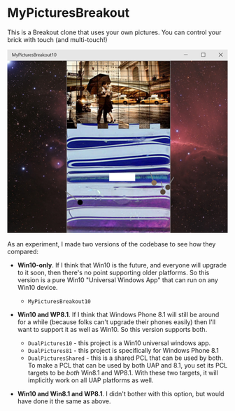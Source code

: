 # MyPicturesBreakout

This is a Breakout clone that uses your own pictures. You can control your brick with touch (and multi-touch!)

![screenshot](MyPicturesBreakout.png)

As an experiment, I made two versions of the codebase to see how they compared:

* **Win10-only**. If I think that Win10 is the future, and everyone will upgrade to it soon, then there's no point supporting older platforms. So this version is a pure Win10 "Universal Windows App" that can run on any Win10 device.
   * `MyPicturesBreakout10`

* **Win10 and WP8.1**. If I think that Windows Phone 8.1 will still be around for a while (because folks can't upgrade their phones easily) then I'll want to support it as well as Win10. So this version supports both.
   * `DualPictures10` - this project is a Win10 universal windows app.
   * `DualPictures81` - this project is specifically for Windows Phone 8.1
   * `DualPicturesShared` - this is a shared PCL that can be used by both. To make a PCL that can be used by both UAP and 8.1, you set its PCL targets to be *both* Win8.1 and WP8.1. With these two targets, it will implicitly work on all UAP platforms as well.

* **Win10 and Win8.1 and WP8.1**. I didn't bother with this option, but would have done it the same as above.



